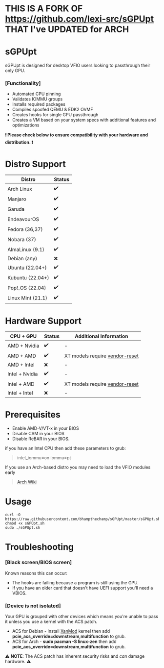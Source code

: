 # THIS IS A FORK OF https://github.com/lexi-src/sGPUpt THAT I've UPDATED for ARCH

# sGPUpt
sGPUpt is designed for desktop VFIO users looking to passthrough their only GPU.

### [Functionality]
* Automated CPU pinning
* Validates IOMMU groups
* Installs required packages
* Compiles spoofed QEMU & EDK2 OVMF
* Creates hooks for single GPU passthrough
* Creates a VM based on your system specs with additional features and optimizations

**❗ Please check below to ensure compatibility with your hardware and distribution. ❗**

# Distro Support
| Distro            | Status |
| ----------------- | ------ |
| Arch Linux        |   ✔️   |
| Manjaro           |   ✔️   |
| Garuda            |   ✔️   |
| EndeavourOS       |   ✔️   |
| Fedora (36,37)    |   ✔️   |
| Nobara (37)       |   ✔️   |
| AlmaLinux (9.1)   |   ✔️   |
| Debian (any)      |   ❌   |
| Ubuntu (22.04+)   |   ✔️   |
| Kubuntu (22.04+)  |   ✔️   |
| Pop!_OS (22.04)   |   ✔️   |
| Linux Mint (21.1) |   ✔️   |

# Hardware Support
|   CPU + GPU     |  Status | Additional Information                                           |
| --------------- | ------- | ---------------------------------------------------------------- |
| AMD + Nvidia    |    ✔️   | -                                                                |
| AMD + AMD       |    ✔️   | XT models require [vendor-reset](https://github.com/gnif/vendor-reset) |
| AMD + Intel     |    ❌   | -                                                                |
| Intel + Nvidia  |    ✔️   | -                                                                |
| Intel + AMD     |    ✔️   | XT models require [vendor-reset](https://github.com/gnif/vendor-reset) |
| Intel + Intel   |    ❌   | -                                                                |

# Prerequisites
* Enable AMD-V/VT-x in your BIOS
* Disable CSM in your BIOS
* Disable ReBAR in your BIOS.

if you have an Intel CPU then add these parameters to grub:
>intel_iommu=on iommu=pt

If you use an Arch-based distro you may need to load the VFIO modules early
> [Arch Wiki](https://wiki.archlinux.org/title/PCI_passthrough_via_OVMF#mkinitcpio)

# Usage
```
curl -O https://raw.githubusercontent.com/bhampthechamp/sGPUpt/master/sGPUpt.sh
chmod +x sGPUpt.sh
sudo ./sGPUpt.sh
```

# Troubleshooting

### [Black screen/BIOS screen]
Known reasons this can occur:
* The hooks are failing because a program is still using the GPU.
* If you have an older card that doesn't have UEFI support you'll need a VBIOS.

### [Device is not isolated]
Your GPU is grouped with other devices which means you're unable to pass it unless you use a kernel with the ACS patch.

* ACS for Debian - Install [XanMod](https://xanmod.org/) kernel then add **pcie_acs_override=downstream,multifunction** to grub.
* ACS for Arch - **sudo pacman -S linux-zen** then add **pcie_acs_override=downstream,multifunction** to grub.

⚠️ **NOTE**: The ACS patch has inherent security risks and *can* damage hardware. ⚠️

